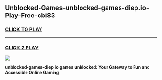 
## Unblocked-Games-unblocked-games-diep.io-Play-Free-cbi83
<h3>
<a href="https://premium76.site?title=unblocked-games-diep.io&ref=23A">CLICK TO PLAY</a></h3>
<hr>

<h3>
<a href="https://premium76.site?title=unblocked-games-diep.io&ref=23A">CLICK 2 PLAY</a>
  
</h3>

<a href="https://premium76.site?title=unblocked-games-diep.io&ref=23A"><img src="https://clearcache.store/games.png"></a>


**unblocked-games-diep.io games unblocked: Your Gateway to Fun and Accessible Online Gaming**

